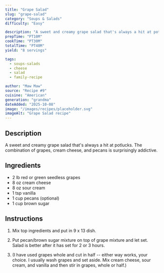 ```yaml
---
title: "Grape Salad"
slug: "grape-salad"
category: "Soups & Salads"
difficulty: "Easy"

description: "A sweet and creamy grape salad that's always a hit at potlucks. The combination of grapes, cream cheese, and pecans is surprisingly addictive."
prepTime: "PT10M"
cookTime: "PT30M"
totalTime: "PT40M"
yield: "8 servings"

tags:
  - soups-salads
  - cheese
  - salad
  - family-recipe

author: "Maw Maw"
source: "Recipe #9"
cuisine: "American"
generation: "grandma"
dateAdded: "2025-10-08"
image: "/images/recipes/placeholder.svg"
imageAlt: "Grape Salad recipe"
---
```


## Description

A sweet and creamy grape salad that's always a hit at potlucks. The combination of grapes, cream cheese, and pecans is surprisingly addictive.

## Ingredients

- 2 lb red or green seedless grapes
- 8 oz cream cheese
- 8 oz sour cream
- 1 tsp vanilla
- 1 cup pecans (optional)
- 1 cup brown sugar

## Instructions

1. Mix top ingredients and put in 9 x 13 dish.

2. Put pecan/brown sugar mixture on top of grape mixture and let set. Salad is better after it has set for 2 or 3 hours.

3. (I have used grapes whole and cut in half -- either way works, your choice. I usually wash grapes and set aside. Mix cream cheese, sour cream, and vanilla and then stir in grapes, whole or half.)